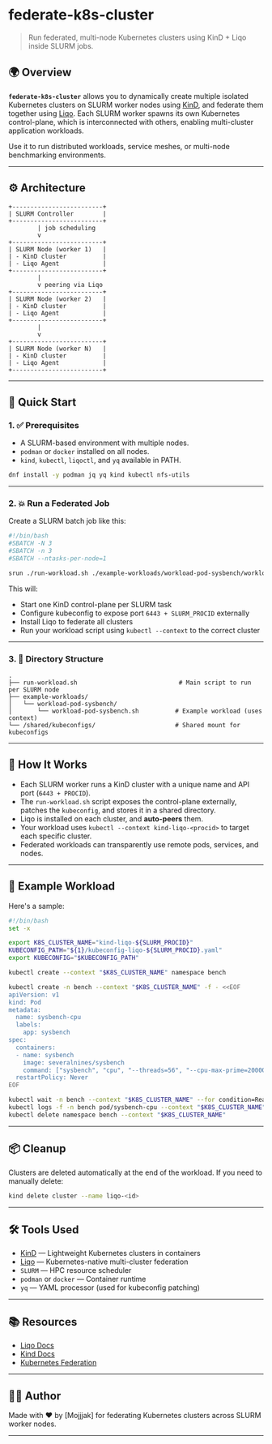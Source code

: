 # federate-k8s-cluster

> Run federated, multi-node Kubernetes clusters using KinD + Liqo inside SLURM jobs.

## 🌍 Overview

**`federate-k8s-cluster`** allows you to dynamically create multiple isolated Kubernetes clusters on SLURM worker nodes using [KinD](https://kind.sigs.k8s.io/), and federate them together using [Liqo](https://www.liqo.io/). Each SLURM worker spawns its own Kubernetes control-plane, which is interconnected with others, enabling multi-cluster application workloads.

Use it to run distributed workloads, service meshes, or multi-node benchmarking environments.

---

## ⚙️ Architecture

```
+-------------------------+
| SLURM Controller        |
+-------------------------+
        | job scheduling
        v
+-------------------------+
| SLURM Node (worker 1)   |
| - KinD cluster          |
| - Liqo Agent            |
+-------------------------+
        |
        v peering via Liqo
+-------------------------+
| SLURM Node (worker 2)   |
| - KinD cluster          |
| - Liqo Agent            |
+-------------------------+
        |
        v
+-------------------------+
| SLURM Node (worker N)   |
| - KinD cluster          |
| - Liqo Agent            |
+-------------------------+
```

---

## 🚀 Quick Start

### 1. ✅ Prerequisites

- A SLURM-based environment with multiple nodes.
- `podman` or `docker` installed on all nodes.
- `kind`, `kubectl`, `liqoctl`, and `yq` available in PATH.

```bash
dnf install -y podman jq yq kind kubectl nfs-utils
```

---

### 2. 💥 Run a Federated Job

Create a SLURM batch job like this:

```bash
#!/bin/bash
#SBATCH -N 3
#SBATCH -n 3
#SBATCH --ntasks-per-node=1

srun ./run-workload.sh ./example-workloads/workload-pod-sysbench/workload-pod-sysbench.sh /shared/kubeconfigs
```

This will:
- Start one KinD control-plane per SLURM task
- Configure kubeconfig to expose port `6443 + SLURM_PROCID` externally
- Install Liqo to federate all clusters
- Run your workload script using `kubectl --context` to the correct cluster

---

### 3. 📁 Directory Structure

```
.
├── run-workload.sh                            # Main script to run per SLURM node
├── example-workloads/
│   └── workload-pod-sysbench/
│       └── workload-pod-sysbench.sh          # Example workload (uses context)
└── /shared/kubeconfigs/                      # Shared mount for kubeconfigs
```

---

## 🧠 How It Works

- Each SLURM worker runs a KinD cluster with a unique name and API port (`6443 + PROCID`).
- The `run-workload.sh` script exposes the control-plane externally, patches the `kubeconfig`, and stores it in a shared directory.
- Liqo is installed on each cluster, and **auto-peers** them.
- Your workload uses `kubectl --context kind-liqo-<procid>` to target each specific cluster.
- Federated workloads can transparently use remote pods, services, and nodes.

---

## 🔧 Example Workload

Here's a sample:

```bash
#!/bin/bash
set -x

export K8S_CLUSTER_NAME="kind-liqo-${SLURM_PROCID}"
KUBECONFIG_PATH="${1}/kubeconfig-liqo-${SLURM_PROCID}.yaml"
export KUBECONFIG="$KUBECONFIG_PATH"

kubectl create --context "$K8S_CLUSTER_NAME" namespace bench

kubectl create -n bench --context "$K8S_CLUSTER_NAME" -f - <<EOF
apiVersion: v1
kind: Pod
metadata:
  name: sysbench-cpu
  labels:
    app: sysbench
spec:
  containers:
  - name: sysbench
    image: severalnines/sysbench
    command: ["sysbench", "cpu", "--threads=56", "--cpu-max-prime=20000", "run"]
  restartPolicy: Never
EOF

kubectl wait -n bench --context "$K8S_CLUSTER_NAME" --for condition=Ready pod/sysbench-cpu --timeout=5m
kubectl logs -f -n bench pod/sysbench-cpu --context "$K8S_CLUSTER_NAME"
kubectl delete namespace bench --context "$K8S_CLUSTER_NAME"
```

---

## 📦 Cleanup

Clusters are deleted automatically at the end of the workload. If you need to manually delete:

```bash
kind delete cluster --name liqo-<id>
```

---

## 🛠 Tools Used

- [KinD](https://kind.sigs.k8s.io/) — Lightweight Kubernetes clusters in containers
- [Liqo](https://www.liqo.io/) — Kubernetes-native multi-cluster federation
- `SLURM` — HPC resource scheduler
- `podman` or `docker` — Container runtime
- `yq` — YAML processor (used for kubeconfig patching)

---

## 📚 Resources

- [Liqo Docs](https://docs.liqo.io)
- [Kind Docs](https://kind.sigs.k8s.io/)
- [Kubernetes Federation](https://kubernetes.io/docs/concepts/cluster-administration/federation/)

---

## 👨‍💻 Author

Made with ❤️ by [Mojjjak] for federating Kubernetes clusters across SLURM worker nodes.

---

